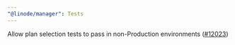 ```yaml
---
"@linode/manager": Tests
---
```


Allow plan selection tests to pass in non-Production environments ([#12023](https://github.com/linode/manager/pull/12023))
